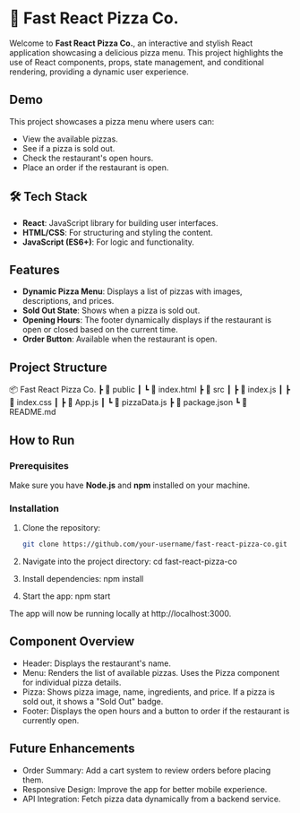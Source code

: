 # 🍕 Fast React Pizza Co.

Welcome to **Fast React Pizza Co.**, an interactive and stylish React application showcasing a delicious pizza menu. This project highlights the use of React components, props, state management, and conditional rendering, providing a dynamic user experience.

## Demo

This project showcases a pizza menu where users can:

- View the available pizzas.
- See if a pizza is sold out.
- Check the restaurant's open hours.
- Place an order if the restaurant is open.

## 🛠️ Tech Stack

- **React**: JavaScript library for building user interfaces.
- **HTML/CSS**: For structuring and styling the content.
- **JavaScript (ES6+)**: For logic and functionality.

## Features

- **Dynamic Pizza Menu**: Displays a list of pizzas with images, descriptions, and prices.
- **Sold Out State**: Shows when a pizza is sold out.
- **Opening Hours**: The footer dynamically displays if the restaurant is open or closed based on the current time.
- **Order Button**: Available when the restaurant is open.

## Project Structure
📦 Fast React Pizza Co.
 ┣ 📂 public
 ┃ ┗ 📜 index.html
 ┣ 📂 src
 ┃ ┣ 📜 index.js
 ┃ ┣ 📜 index.css
 ┃ ┣ 📜 App.js
 ┃ ┗ 📜 pizzaData.js
 ┣ 📜 package.json
 ┗ 📜 README.md

## How to Run

### Prerequisites
Make sure you have **Node.js** and **npm** installed on your machine.

### Installation

1. Clone the repository:

   ```bash
   git clone https://github.com/your-username/fast-react-pizza-co.git
2. Navigate into the project directory:
 cd fast-react-pizza-co

3. Install dependencies:
   npm install

4. Start the app:
   npm start

The app will now be running locally at http://localhost:3000.

## Component Overview
-  Header: Displays the restaurant's name.
-  Menu: Renders the list of available pizzas. Uses the Pizza component for individual pizza details.
-  Pizza: Shows pizza image, name, ingredients, and price. If a pizza is sold out, it shows a "Sold Out" badge.
-  Footer: Displays the open hours and a button to order if the restaurant is currently open.
   
## Future Enhancements
-  Order Summary: Add a cart system to review orders before placing them.
-  Responsive Design: Improve the app for better mobile experience.
-  API Integration: Fetch pizza data dynamically from a backend service.
